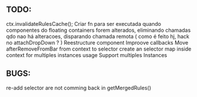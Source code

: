 TODO:
-----
ctx.invalidateRulesCache();
Criar fn para ser executada quando componentes do floating containers forem alterados, eliminando chamadas qdo nao há alteracoes, disparando chamada remota ( como é feito hj, hack no attachDropDown ? )
Reestructure component
Improove callbacks
Move afterRemoveFromBar from context to selector
create an selector map inside context for multiples instances usage
Support multiples Instances

BUGS:
-----
re-add selector are not comming back in getMergedRules()
